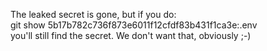 The leaked secret is gone, but if you do:  
git show 5b17b782c736f873e6011f12cfdf83b431f1ca3e:.env  
you'll still find the secret. We don't want that, obviously ;-)
